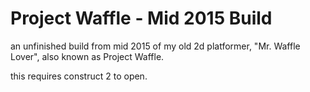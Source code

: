 # Project Waffle - Mid 2015 Build

an unfinished build from mid 2015 of my old 2d platformer, "Mr. Waffle Lover", also known as Project Waffle.

this requires construct 2 to open.
